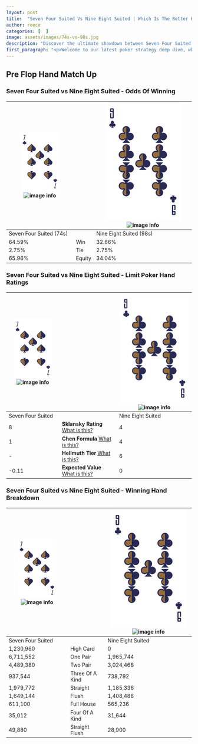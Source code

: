 ```yaml
---
layout: post
title:  "Seven Four Suited Vs Nine Eight Suited | Which Is The Better Hand In Poker? A Complete Guide"
author: reece
categories: [  ]
image: assets/images/74s-vs-98s.jpg
description: "Discover the ultimate showdown between Seven Four Suited and Nine Eight Suited in poker! Uncover the odds, strategies, and scenarios where one hand triumphs over the other. Get ready to up your poker game with this thrilling analysis."
first_paragraph: "<p>Welcome to our latest poker strategy deep dive, where we're pitting two distinct hands against each other in a high-stakes showdown: Seven Four Suited vs Nine Eight Suited.</p><p>In the dynamic world of poker, every decision counts, and knowing which hand holds the upper hand is key to your success at the table.</p><p>In this article, we'll dissect these two hands, explore the scenarios where one dominates the other, and equip you with the knowledge to make strategic choices that can tip the odds in your favor.</p><p>Get ready to unravel the intriguing dynamics of these poker hands and elevate your game to new heights.</p>"
---
```




[comment]: # (sp0)

## Pre Flop Hand Match Up

<div class="table hand-ratings" markdown="1"> 



### Seven Four Suited vs Nine Eight Suited - Odds Of Winning


    
| ![image info](assets/images/hand1/7.png) ![image info](assets/images/hand1/4s.png) |  | ![image info](assets/images/hand2/9.png) ![image info](assets/images/hand2/8s.png) |
| -------- | -------- | -------- |
| Seven Four Suited (74s) |  | Nine Eight Suited (98s) |
| 64.59% | Win | 32.66% |
| 2.75% | Tie | 2.75% |
| 65.96% | Equity | 34.04% |




[comment]: # (sp1)



### Seven Four Suited vs Nine Eight Suited - Limit Poker Hand Ratings


    
| ![image info](assets/images/hand1/7.png) ![image info](assets/images/hand1/4s.png) |  | ![image info](assets/images/hand2/9.png) ![image info](assets/images/hand2/8s.png) |
| -------- | -------- | -------- |
| Seven Four Suited |  | Nine Eight Suited |
| 8 | **Sklansky Rating** [What is this?](/sklansky-rating-explained) | 4 |
| 1 | **Chen Formula** [What is this?](/chen-formula-explained) | 4 |
| - | **Hellmuth Tier** [What is this?](/Hellmuth-tier-explained) | 6 |
| -0.11 | **Expected Value** [What is this?](/expected-value-explained) | 0 |




[comment]: # (sp2)



### Seven Four Suited vs Nine Eight Suited - Winning Hand Breakdown


    
| ![image info](assets/images/hand1/7.png) ![image info](assets/images/hand1/4s.png) |  | ![image info](assets/images/hand2/9.png) ![image info](assets/images/hand2/8s.png) |
| -------- | -------- | -------- |
| Seven Four Suited |  | Nine Eight Suited |
| 1,230,960 | High Card | 0 |
| 6,711,552 | One Pair | 1,965,744 |
| 4,489,380 | Two Pair | 3,024,468 |
| 937,544 | Three Of A Kind | 738,792 |
| 1,979,772 | Straight | 1,185,336 |
| 1,649,144 | Flush | 1,408,488 |
| 611,100 | Full House | 565,236 |
| 35,012 | Four Of A Kind | 31,644 |
| 49,880 | Straight Flush | 28,900 |




[comment]: # (sp3)



</div>

[comment]: # (sp4)



[comment]: # (sp5)

